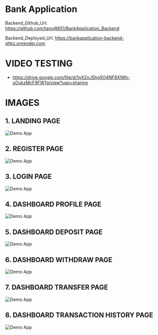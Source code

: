 
# Bank Application

Backend_Github_Url: https://github.com/tanuj8851/BankApplication_Backend

Backend_Deployed_Url: https://bankapplication-backend-qhkz.onrender.com


# VIDEO TESTING

- https://drive.google.com/file/d/1nX2nJShg5O4NF8XlWh-uOukzMcF8FW1g/view?usp=sharing


# IMAGES

## 1. LANDING PAGE
![Demo App](https://i.ibb.co/MZmZvLn/Screenshot-2024-11-21-203112.png)

## 2. REGISTER PAGE
![Demo App](https://i.ibb.co/V9tvstS/bank-2-register.png)

## 3. LOGIN PAGE
![Demo App](https://i.ibb.co/x3D51CL/Screenshot-2024-11-21-203244.png)

## 4. DASHBOARD PROFILE PAGE
![Demo App](https://i.ibb.co/2M7kK1Q/Screenshot-2024-11-21-203329.png)

## 5. DASHBOARD DEPOSIT PAGE
![Demo App](https://i.ibb.co/rsqHStZ/Screenshot-2024-11-21-203415.png)

## 6. DASHBOARD WITHDRAW PAGE
![Demo App](https://i.ibb.co/nsg2cqC/Screenshot-2024-11-21-203449.png)

## 7. DASHBOARD TRANSFER PAGE
![Demo App](https://i.ibb.co/9HPZsL5/Screenshot-2024-11-21-203534.png)

## 8. DASHBOARD TRANSACTION HISTORY PAGE
![Demo App](https://i.ibb.co/cgbwY5y/Screenshot-2024-11-21-204019.png)

